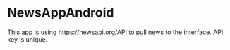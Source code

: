 # NewsAppAndroid
This app is using https://newsapi.org/API to pull news to the interface.
API key is unique. 
